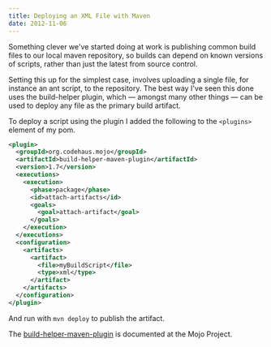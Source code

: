 ```yaml
---
title: Deploying an XML File with Maven
date: 2012-11-06
---
```


Something clever we've started doing at work is publishing common build
files to our local maven repository, so builds can depend on known versions
of scripts, rather than just the latest from source control.

Setting this up for the simplest case, involves uploading a single file,
for instance an ant script, to the repository. The best way I've seen
this done uses the build-helper plugin, which &mdash; amongst many other things &mdash;
can be used to deploy any file as the primary build artifact.

To deploy a script using the plugin I added the following to the `<plugins>`
element of my pom.

```xml
<plugin>
  <groupId>org.codehaus.mojo</groupId>
  <artifactId>build-helper-maven-plugin</artifactId>
  <version>1.7</version>
  <executions>
    <execution>
      <phase>package</phase>
      <id>attach-artifacts</id>
      <goals>
        <goal>attach-artifact</goal>
      </goals>
    </execution>
  </executions>
  <configuration>
    <artifacts>
      <artifact>
        <file>myBuildScript</file>
        <type>xml</type>
      </artifact>
    </artifacts>
  </configuration>
</plugin>
```

And run with `mvn deploy` to publish the artifact.

The [build-helper-maven-plugin](http://mojo.codehaus.org/build-helper-maven-plugin/index.html)
is documented at the Mojo Project.

